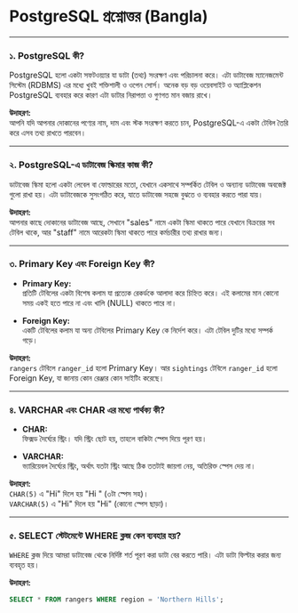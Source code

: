 # PostgreSQL প্রশ্নোত্তর (Bangla)

---

### ১. PostgreSQL কী?

PostgreSQL হলো একটা সফটওয়্যার যা ডাটা (তথ্য) সংরক্ষণ এবং পরিচালনা করে। এটা ডাটাবেজ ম্যানেজমেন্ট সিস্টেম (RDBMS) এর মধ্যে খুবই শক্তিশালী ও ওপেন সোর্স। অনেক বড় বড় ওয়েবসাইট ও অ্যাপ্লিকেশন PostgreSQL ব্যবহার করে কারণ এটা ডাটার নিরাপত্তা ও গুণগত মান বজায় রাখে।

**উদাহরণ:**  
আপনি যদি আপনার দোকানের পণ্যের নাম, দাম এবং স্টক সংরক্ষণ করতে চান, PostgreSQL-এ একটা টেবিল তৈরি করে এসব তথ্য রাখতে পারবেন।

---

### ২. PostgreSQL-এ ডাটাবেজ স্কিমার কাজ কী?

ডাটাবেজ স্কিমা হলো একটা লেবেল বা ফোল্ডারের মতো, যেখানে একসাথে সম্পর্কিত টেবিল ও অন্যান্য ডাটাবেজ অবজেক্ট গুলো রাখা হয়। এটা ডাটাবেজকে সুসংগঠিত করে, যাতে ডাটাবেজ সহজে বুঝতে ও ব্যবহার করতে পারা যায়।

**উদাহরণ:**  
আপনার কাছে দোকানের ডাটাবেজ আছে, সেখানে "sales" নামে একটা স্কিমা থাকতে পারে যেখানে বিক্রয়ের সব টেবিল থাকে, আর "staff" নামে আরেকটা স্কিমা থাকতে পারে কর্মচারীর তথ্য রাখার জন্য।

---

### ৩. Primary Key এবং Foreign Key কী?

- **Primary Key:**  
  প্রতিটি টেবিলের একটা বিশেষ কলাম যা প্রত্যেক রেকর্ডকে আলাদা করে চিহ্নিত করে। এই কলামের মান কোনো সময় একই হতে পারে না এবং খালি (NULL) থাকতে পারে না।

- **Foreign Key:**  
  একটি টেবিলের কলাম যা অন্য টেবিলের Primary Key কে নির্দেশ করে। এটা টেবিল দুটির মধ্যে সম্পর্ক গড়ে।

**উদাহরণ:**  
`rangers` টেবিলে `ranger_id` হলো Primary Key। আর `sightings` টেবিলে `ranger_id` হলো Foreign Key, যা জানায় কোন রেঞ্জার কোন সাইটিং করেছে।

---

### ৪. VARCHAR এবং CHAR এর মধ্যে পার্থক্য কী?

- **CHAR:**  
  ফিক্সড দৈর্ঘ্যের স্ট্রিং। যদি স্ট্রিং ছোট হয়, তাহলে বাকিটা স্পেস দিয়ে পূরণ হয়।

- **VARCHAR:**  
  ভ্যারিয়েবল দৈর্ঘ্যের স্ট্রিং, অর্থাৎ যতটা স্ট্রিং আছে ঠিক ততটাই জায়গা নেয়, অতিরিক্ত স্পেস দেয় না।

**উদাহরণ:**  
`CHAR(5)` এ "Hi" দিলে হয় "Hi " (৩টা স্পেস সহ)।  
`VARCHAR(5)` এ "Hi" দিলে হয় "Hi" (কোনো স্পেস ছাড়া)।

---

### ৫. SELECT স্টেটমেন্টে WHERE ক্লজ কেন ব্যবহার হয়?

`WHERE` ক্লজ দিয়ে আমরা ডাটাবেজ থেকে নির্দিষ্ট শর্ত পূরণ করা ডাটা বের করতে পারি। এটা ডাটা ফিল্টার করার জন্য ব্যবহৃত হয়।

**উদাহরণ:**

```sql
SELECT * FROM rangers WHERE region = 'Northern Hills';
```
